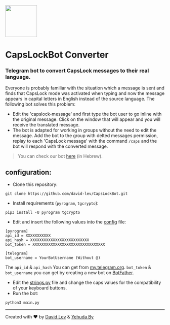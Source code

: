 <img src="https://cdn.iconscout.com/icon/premium/png-512-thumb/capslock-3-617408.png" width="100" height="100">

# CapsLockBot Converter

### Telegram bot to convert CapsLock messages to their real language.

Everyone is probably familiar with the situation which a message is sent and finds that CapsLock mode was activated when typing and now the message appears in capital letters in English instead of the source language. The following bot solves this problem:
- Edit the 'capslock-message' and first type the bot user to go inline with the original message. Click on the window that will appear and you will receive the translated message.
- The bot is adapted for working in groups without the need to edit the message. Add the bot to the group with delted messages permission, replay to each 'CapsLock message' with the command `/caps` and the bot will respond with the converted message.

> You can check our bot [here](https://t.me/CapslockHEbot) (in Hebrew).

## configuration:
- Clone this repository:
```
git clone https://github.com/david-lev/CapsLockBot.git
```
- Install requirements (``pyrogram``, ``tgcrypto``):
```
pip3 install -U pyrogram tgcrypto
```
- Edit and insert the following values into the [config](/config.ini) file:
```
[pyrogram]
api_id = XXXXXXXXXXX
api_hash = XXXXXXXXXXXXXXXXXXXXXXXXXX
bot_token = XXXXXXXXXXXXXXXXXXXXXXXXXXXXXXXX

[telegram]
bot_username = YourBotUsername (Without @)
```
The ``api_id`` & ``api_hash`` You can get from [my.telegram.org](https://my.telegram.org).
``bot_token`` & ``bot_username`` you can get by creating a new bot on [BotFather](https://t.me/BotFather).
- Edit the [strings.py](/strings.py#5) file and change the caps values for the compatibility of your keyboard buttons.
- Run the bot:
```
python3 main.py
```
---
Created with ❤️ by [David Lev](https://t.me/davidlev) & [Yehuda By](https://t.me/M100achuzBots)
